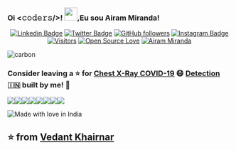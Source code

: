 
### Oi <𝚌𝚘𝚍𝚎𝚛𝚜/>! <img src="https://github.com/TheDudeThatCode/TheDudeThatCode/blob/master/Assets/Hi.gif" width="29px">,Eu sou Airam Miranda!

<div align="center">

[![Linkedin Badge](https://img.shields.io/badge/-Airam1968-blue?style=social&logo=Linkedin&logoColor=blue&link=https://www.linkedin.com/in/airam1968/)](https://www.linkedin.com/in/airam1968/) [![Twitter Badge](http://img.shields.io/badge/-@airam1968-1ca0f1?style=social&logo=twitter&logoColor=blue&link=https://twitter.com/airam1968)](https://twitter.com/airam1968) [![GitHub followers](https://img.shields.io/github/followers/airam1968?label=Follow&style=social)](https://github.com/airam1968/?tab=follow)
[![Instagram Badge](https://img.shields.io/badge/-airamma1968-blue?style=social&logo=Instagram&link=https://www.instagram.com/airamma1968/)](https://www.instagram.com/airamma1968/) [![Visitors](https://visitor-badge.glitch.me/badge?page_id=airam1968.visitor-badge)](https://github.com/airam1968) [![Open Source Love](https://badges.frapsoft.com/os/v2/open-source.svg?v=103)](https://github.com/airam1968)
 [![Airam Miranda](https://cdn.rawgit.com/sindresorhus/awesome/d7305f38d29fed78fa85652e3a63e154dd8e8829/media/badge.svg)](https://www.gitanosoftware.com.br/cvairam/)

 </div>

![carbon](https://github.com/VedantKhairnar/VedantKhairnar/blob/master/assets/code1.png)

<!---

## Tech I Fonder
 


![alt](https://github.com/VedantKhairnar/VedantKhairnar/blob/master/assets/linkedinBack1.png)

A person to whom computers fascinate more than humans, a person with great interest in Astronomy, Chemistry and History.

A person who is also
Dev| Intern@Tesselate Imaging| Beta Microsoft Student Partner| Freelancer| DSC RCOEM Core| AI Mentor @Tesseract Coding| FOSS Enthusiast| in a DEEP Life!!

Pythonic Developer, Freelancer, Philantrophist, Graphics Designer and much more.... 


- 🔭 I’m currently working on my startup, Stay Tuned!!!
- 🌱 I’m currently establishing a coding community!! 
- 👯 I love to meet new people!!!
- 🧥 Corrupt Fear US, The Honest Support US, The Heroic join US, Everyone Expect US!!
- 💬 Ask me about any sort of motivation!!!
- 📫 How to reach me: [http://vedantkhairnar.ml/](http://vedantkhairnar.ml/)
- ⚡ Fun fact: Gimme Music and I will work 48hrs a day!!

![Vedant's github stats](https://github-readme-stats.vercel.app/api?username=VedantKhairnar&hide=["issues"]&show_icons=true)

-->

### Consider leaving a :star: for **[Chest X-Ray COVID-19](https://github.com/VedantKhairnar/COVID-19-Chest-X-Ray-Infection-Classification) :mask: [Detection](https://github.com/VedantKhairnar/COVID-19-Chest-X-Ray-Infection-Classification) :india:** built by me! :hugs: <br>





[![](https://sourcerer.io/fame/VedantKhairnar/VedantKhairnar/VedantKhairnar.github.io/images/0)](https://sourcerer.io/fame/VedantKhairnar/VedantKhairnar/VedantKhairnar.github.io/links/0)[![](https://sourcerer.io/fame/VedantKhairnar/VedantKhairnar/VedantKhairnar.github.io/images/1)](https://sourcerer.io/fame/VedantKhairnar/VedantKhairnar/VedantKhairnar.github.io/links/1)[![](https://sourcerer.io/fame/VedantKhairnar/VedantKhairnar/VedantKhairnar.github.io/images/2)](https://sourcerer.io/fame/VedantKhairnar/VedantKhairnar/VedantKhairnar.github.io/links/2)[![](https://sourcerer.io/fame/VedantKhairnar/VedantKhairnar/VedantKhairnar.github.io/images/3)](https://sourcerer.io/fame/VedantKhairnar/VedantKhairnar/VedantKhairnar.github.io/links/3)[![](https://sourcerer.io/fame/VedantKhairnar/VedantKhairnar/VedantKhairnar.github.io/images/4)](https://sourcerer.io/fame/VedantKhairnar/VedantKhairnar/VedantKhairnar.github.io/links/4)[![](https://sourcerer.io/fame/VedantKhairnar/VedantKhairnar/VedantKhairnar.github.io/images/5)](https://sourcerer.io/fame/VedantKhairnar/VedantKhairnar/VedantKhairnar.github.io/links/5)[![](https://sourcerer.io/fame/VedantKhairnar/VedantKhairnar/VedantKhairnar.github.io/images/6)](https://sourcerer.io/fame/VedantKhairnar/VedantKhairnar/VedantKhairnar.github.io/links/6)[![](https://sourcerer.io/fame/VedantKhairnar/VedantKhairnar/VedantKhairnar.github.io/images/7)](https://sourcerer.io/fame/VedantKhairnar/VedantKhairnar/VedantKhairnar.github.io/links/7)



![Made with love in India](https://madewithlove.now.sh/in?heart=true&template=for-the-badge)

## ⭐️ from [Vedant Khairnar](https://github.com/VedantKhairnar)
